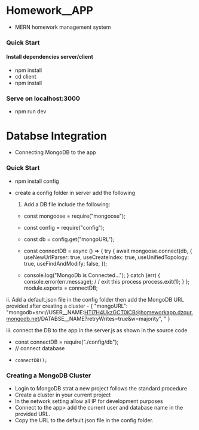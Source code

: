 # Homework__APP
- MERN homework management system


### Quick Start ###
 #### Install dependencies server/client ####
 * npm install
 * cd client
 * npm install

### Serve on localhost:3000 ###
 * npm run dev
 
# Databse Integration
- Connecting MongoDB to the app 


### Quick Start ###

 * npm install config
 * create a config folder in server add the following
 
   1. Add a DB file include the following:
     - const mongoose = require("mongoose");
     -  const config = require("config");
     -  const db = config.get("mongoURL");
     -  const connectDB = async () => {
       try {
       await mongoose.connect(db, {
        useNewUrlParser: true,
        useCreateIndex: true,
        useUnifiedTopology: true,
        useFindAndModify: false,
      });

      - console.log("MongoDb is Connected...");
    }  catch (err) {
      console.error(err.message);
      / /    exit this process
      process.exit(1);
    }
   };
    module.exports = connectDB;

  ii. Add a default.json file in the config folder then add the MongoDB URL provided after creating a cluster
    - {
  "mongoURL": "mongodb+srv://USER__NAME:HTi7H4UkzGCT0iCB@homeworkapp.dzqur.mongodb.net/DATABSE__NAME?retryWrites=true&w=majority",
  "
}

iii. connect the DB to the app in the server.js as shown in the source code  

 - const connectDB = require("./config/db");
 - // connect database
-     connectDB();

### Creating a MongoDB Cluster ###
 * Login to MongoDB strat a new project follows the standard procedure
 * Create a cluster in your current project
 * In the network setting allow all IP for development purposes
 * Connect to the app> add the current user and database name in the provided URL.
 * Copy the URL to the default.json file in the config folder.
